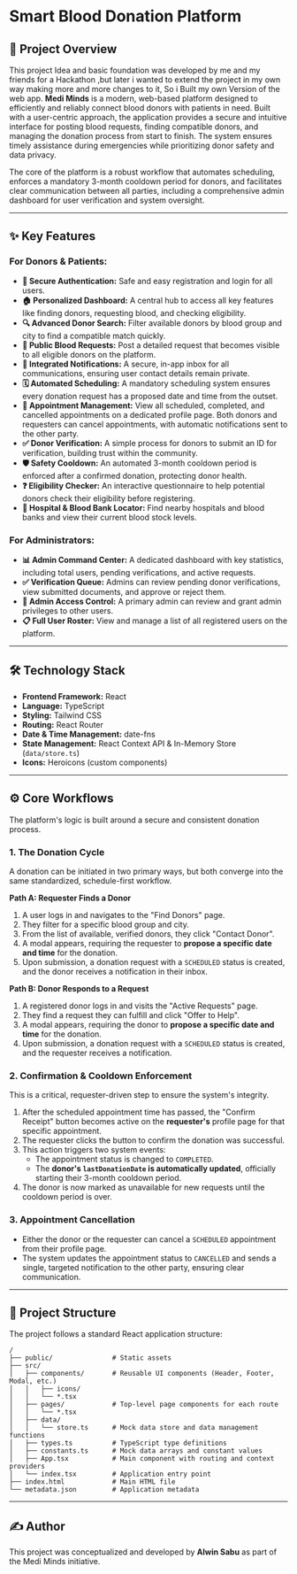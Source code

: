 # Smart Blood Donation Platform



## 📖 Project Overview
This project Idea  and basic foundation was developed by me and my friends for a Hackathon ,but later i wanted to extend the project in my own way making more and more changes to it,
So i Built my own  Version of the web app. 
**Medi Minds** is a modern, web-based platform designed to efficiently and reliably connect blood donors with patients in need. Built with a user-centric approach, the application provides a secure and intuitive interface for posting blood requests, finding compatible donors, and managing the donation process from start to finish. The system ensures timely assistance during emergencies while prioritizing donor safety and data privacy.

The core of the platform is a robust workflow that automates scheduling, enforces a mandatory 3-month cooldown period for donors, and facilitates clear communication between all parties, including a comprehensive admin dashboard for user verification and system oversight.

---

## ✨ Key Features

### For Donors & Patients:
*   **👤 Secure Authentication:** Safe and easy registration and login for all users.
*   **🏠 Personalized Dashboard:** A central hub to access all key features like finding donors, requesting blood, and checking eligibility.
*   **🔍 Advanced Donor Search:** Filter available donors by blood group and city to find a compatible match quickly.
*   **📢 Public Blood Requests:** Post a detailed request that becomes visible to all eligible donors on the platform.
*   **💬 Integrated Notifications:** A secure, in-app inbox for all communications, ensuring user contact details remain private.
*   **🗓️ Automated Scheduling:** A mandatory scheduling system ensures every donation request has a proposed date and time from the outset.
*   **🔄 Appointment Management:** View all scheduled, completed, and cancelled appointments on a dedicated profile page. Both donors and requesters can cancel appointments, with automatic notifications sent to the other party.
*   **✅ Donor Verification:** A simple process for donors to submit an ID for verification, building trust within the community.
*   **🛡️ Safety Cooldown:** An automated 3-month cooldown period is enforced after a confirmed donation, protecting donor health.
*   **❓ Eligibility Checker:** An interactive questionnaire to help potential donors check their eligibility before registering.
*   **🏥 Hospital & Blood Bank Locator:** Find nearby hospitals and blood banks and view their current blood stock levels.

### For Administrators:
*   **📊 Admin Command Center:** A dedicated dashboard with key statistics, including total users, pending verifications, and active requests.
*   **✅ Verification Queue:** Admins can review pending donor verifications, view submitted documents, and approve or reject them.
*   **👑 Admin Access Control:** A primary admin can review and grant admin privileges to other users.
*   **📋 Full User Roster:** View and manage a list of all registered users on the platform.

---

## 🛠️ Technology Stack

*   **Frontend Framework:** React
*   **Language:** TypeScript
*   **Styling:** Tailwind CSS
*   **Routing:** React Router
*   **Date & Time Management:** date-fns
*   **State Management:** React Context API & In-Memory Store (`data/store.ts`)
*   **Icons:** Heroicons (custom components)

---

## ⚙️ Core Workflows

The platform's logic is built around a secure and consistent donation process.

### 1. The Donation Cycle

A donation can be initiated in two primary ways, but both converge into the same standardized, schedule-first workflow.

**Path A: Requester Finds a Donor**
1.  A user logs in and navigates to the "Find Donors" page.
2.  They filter for a specific blood group and city.
3.  From the list of available, verified donors, they click "Contact Donor".
4.  A modal appears, requiring the requester to **propose a specific date and time** for the donation.
5.  Upon submission, a donation request with a `SCHEDULED` status is created, and the donor receives a notification in their inbox.

**Path B: Donor Responds to a Request**
1.  A registered donor logs in and visits the "Active Requests" page.
2.  They find a request they can fulfill and click "Offer to Help".
3.  A modal appears, requiring the donor to **propose a specific date and time** for the donation.
4.  Upon submission, a donation request with a `SCHEDULED` status is created, and the requester receives a notification.

### 2. Confirmation & Cooldown Enforcement

This is a critical, requester-driven step to ensure the system's integrity.
1.  After the scheduled appointment time has passed, the "Confirm Receipt" button becomes active on the **requester's** profile page for that specific appointment.
2.  The requester clicks the button to confirm the donation was successful.
3.  This action triggers two system events:
    *   The appointment status is changed to `COMPLETED`.
    *   The **donor's `lastDonationDate` is automatically updated**, officially starting their 3-month cooldown period.
4.  The donor is now marked as unavailable for new requests until the cooldown period is over.

### 3. Appointment Cancellation
*   Either the donor or the requester can cancel a `SCHEDULED` appointment from their profile page.
*   The system updates the appointment status to `CANCELLED` and sends a single, targeted notification to the other party, ensuring clear communication.

---

## 📂 Project Structure

The project follows a standard React application structure:

```
/
├── public/               # Static assets
├── src/
│   ├── components/       # Reusable UI components (Header, Footer, Modal, etc.)
│   │   ├── icons/
│   │   └── *.tsx
│   ├── pages/            # Top-level page components for each route
│   │   └── *.tsx
│   ├── data/
│   │   └── store.ts      # Mock data store and data management functions
│   ├── types.ts          # TypeScript type definitions
│   ├── constants.ts      # Mock data arrays and constant values
│   ├── App.tsx           # Main component with routing and context providers
│   └── index.tsx         # Application entry point
├── index.html            # Main HTML file
└── metadata.json         # Application metadata
```

---

## ✍️ Author
This project was conceptualized and developed by **Alwin Sabu** as part of the Medi Minds initiative.

